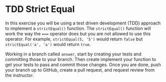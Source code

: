 # TDD Strict Equal
In this exercise you will be using a test driven development (TDD) approach to implement a `strictEqual()` function. The `strictEqual()` function will work the way the `===` operator does but you are not allowed to use this operator. For example, `strictEqual(5, '5')` would return `false` but `strictEqual('a', 'a')` would return `true`.

Working in a branch called `answer`, start by creating your tests and committing those to your branch. Then create implement your function to get your tests to pass and commit those changes. Once you are done, push your branch up to GitHub, create a pull request, and request review from the instructor.
